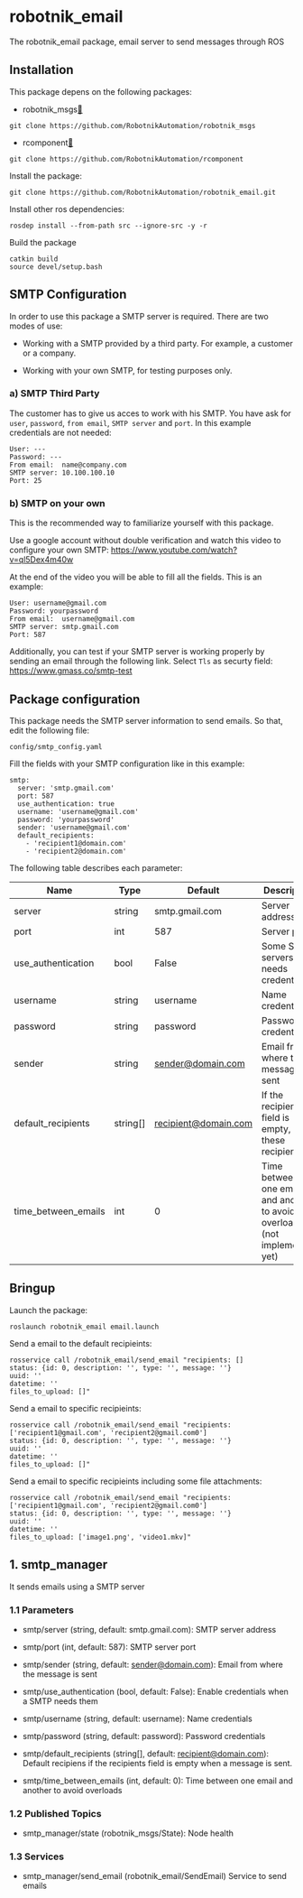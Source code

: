 # robotnik_email

The robotnik_email package, email server to send messages through ROS

## Installation

This package depens on the following packages:

- robotnik_msgs[🔗](https://github.com/RobotnikAutomation/robotnik_msgs)

```
git clone https://github.com/RobotnikAutomation/robotnik_msgs
```

- rcomponent[🔗](https://github.com/RobotnikAutomation/rcomponent)

```
git clone https://github.com/RobotnikAutomation/rcomponent
```

Install the package:

```
git clone https://github.com/RobotnikAutomation/robotnik_email.git
```

Install other ros dependencies:

```
rosdep install --from-path src --ignore-src -y -r
```

Build the package
```
catkin build
source devel/setup.bash
```


## SMTP Configuration

In order to use this package a SMTP server is required. There are two modes of use:

- Working with a SMTP provided by a third party. For example, a customer or a company.

- Working with your own SMTP, for testing purposes only.

### a) SMTP Third Party

The customer has to give us acces to work with his SMTP. You have ask for ```user```, ```password```, ```from email```, ```SMTP server``` and ```port```. In this example credentials are not needed:

```
User: ---
Password: --- 
From email:  name@company.com
SMTP server: 10.100.100.10
Port: 25
```

### b) SMTP on your own

This is the recommended way to familiarize yourself with this package.

Use a google account without double verification and watch this video to configure your own SMTP: https://www.youtube.com/watch?v=ql5Dex4m40w

At the end of the video you will be able to fill all the fields. This is an example:

```
User: username@gmail.com
Password: yourpassword 
From email:  username@gmail.com
SMTP server: smtp.gmail.com
Port: 587
```

Additionally, you can test if your SMTP server is working properly by sending an email through the following link. Select ```Tls``` as securty field: https://www.gmass.co/smtp-test


## Package configuration

This package needs the SMTP server information to send emails. So that, edit the following file:

```
config/smtp_config.yaml
```

Fill the fields with your SMTP configuration like in this example:

```
smtp:
  server: 'smtp.gmail.com'
  port: 587
  use_authentication: true
  username: 'username@gmail.com'
  password: 'yourpassword'
  sender: 'username@gmail.com'
  default_recipients:
    - 'recipient1@domain.com'
    - 'recipient2@domain.com'
```

The following table describes each parameter:

| Name  | Type  | Default  | Description | 
|---|---|---|---|
| server  | string  | smtp.gmail.com  | Server address  |
| port  | int  | 587  | Server port  |
| use_authentication  | bool  | False  | Some SMTP servers needs credentials  |
| username  | string  | username  | Name credentials   |
| password  | string  | password  | Password credentials  |
| sender  | string  | sender@domain.com    | Email from where the message is sent  |
| default_recipients  | string[]  | recipient@domain.com  |  If the recipients field is empty, gets these recipients  |
| time_between_emails | int | 0 | Time between one email and another to avoid overloads (not implemented yet) |


## Bringup

Launch the package:

```
roslaunch robotnik_email email.launch
```

Send a email to the default recipieints:
```
rosservice call /robotnik_email/send_email "recipients: []
status: {id: 0, description: '', type: '', message: ''}
uuid: ''
datetime: ''
files_to_upload: []"
```

Send a email to specific recipieints:
```
rosservice call /robotnik_email/send_email "recipients: ['recipient1@gmail.com', 'recipient2@gmail.com0']
status: {id: 0, description: '', type: '', message: ''}
uuid: ''
datetime: ''
files_to_upload: []"
```

Send a email to specific recipieints including some file attachments:
```
rosservice call /robotnik_email/send_email "recipients: ['recipient1@gmail.com', 'recipient2@gmail.com0']
status: {id: 0, description: '', type: '', message: ''}
uuid: ''
datetime: ''
files_to_upload: ['image1.png', 'video1.mkv]"
```




## 1. smtp_manager

It sends emails using a SMTP server

### 1.1 Parameters

* smtp/server (string, default: smtp.gmail.com):
   SMTP server address

 * smtp/port (int, default: 587):
   SMTP server port  

 * smtp/sender (string, default: sender@domain.com):
   Email from where the message is sent

 * smtp/use_authentication (bool, default: False):
   Enable credentials when a SMTP needs them 

 * smtp/username (string, default: username):
   Name credentials

  * smtp/password (string, default: password):
   Password credentials

  * smtp/default_recipients (string[], default: recipient@domain.com):
    Default recipiens if the recipients field is empty when a message is sent.

  * smtp/time_between_emails (int, default: 0):
    Time between one email and another to avoid overloads
 

### 1.2 Published Topics

* smtp_manager/state (robotnik_msgs/State):
  Node health

### 1.3 Services
* smtp_manager/send_email (robotnik_email/SendEmail)
  Service to send emails
